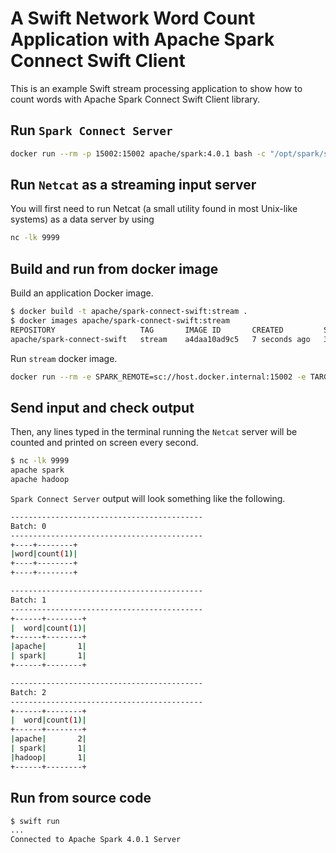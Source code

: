 # A Swift Network Word Count Application with Apache Spark Connect Swift Client

This is an example Swift stream processing application to show how to count words with Apache Spark Connect Swift Client library.

## Run `Spark Connect Server`

```bash
docker run --rm -p 15002:15002 apache/spark:4.0.1 bash -c "/opt/spark/sbin/start-connect-server.sh --wait -c spark.log.level=ERROR"
```

## Run `Netcat` as a streaming input server

You will first need to run Netcat (a small utility found in most Unix-like systems) as a data server by using

```bash
nc -lk 9999
```

## Build and run from docker image

Build an application Docker image.

```bash
$ docker build -t apache/spark-connect-swift:stream .
$ docker images apache/spark-connect-swift:stream
REPOSITORY                   TAG       IMAGE ID       CREATED         SIZE
apache/spark-connect-swift   stream    a4daa10ad9c5   7 seconds ago   369MB
```

Run `stream` docker image.

```bash
docker run --rm -e SPARK_REMOTE=sc://host.docker.internal:15002 -e TARGET_HOST=host.docker.internal apache/spark-connect-swift:stream
```

## Send input and check output

Then, any lines typed in the terminal running the `Netcat` server will be counted and printed on screen every second.

```bash
$ nc -lk 9999
apache spark
apache hadoop
```

`Spark Connect Server` output will look something like the following.

```bash
-------------------------------------------
Batch: 0
-------------------------------------------
+----+--------+
|word|count(1)|
+----+--------+
+----+--------+

-------------------------------------------
Batch: 1
-------------------------------------------
+------+--------+
|  word|count(1)|
+------+--------+
|apache|       1|
| spark|       1|
+------+--------+

-------------------------------------------
Batch: 2
-------------------------------------------
+------+--------+
|  word|count(1)|
+------+--------+
|apache|       2|
| spark|       1|
|hadoop|       1|
+------+--------+
```

## Run from source code

```bash
$ swift run
...
Connected to Apache Spark 4.0.1 Server
```
